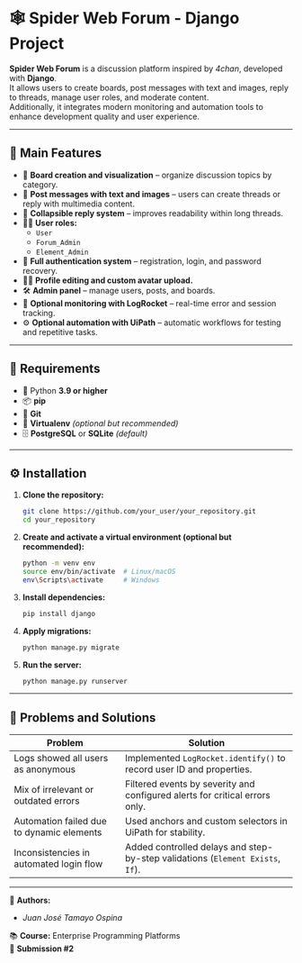 # 🕸️ Spider Web Forum - Django Project

**Spider Web Forum** is a discussion platform inspired by *4chan*, developed with **Django**.  
It allows users to create boards, post messages with text and images, reply to threads, manage user roles, and moderate content.  
Additionally, it integrates modern monitoring and automation tools to enhance development quality and user experience.

---

## 🚀 Main Features

- 🧩 **Board creation and visualization** – organize discussion topics by category.  
- 💬 **Post messages with text and images** – users can create threads or reply with multimedia content.  
- 🧵 **Collapsible reply system** – improves readability within long threads.  
- 🧑‍💻 **User roles:**  
  - `User`  
  - `Forum_Admin`  
  - `Element_Admin`  
- 🔐 **Full authentication system** – registration, login, and password recovery.  
- 🧙‍♂️ **Profile editing and custom avatar upload.**  
- 🛠️ **Admin panel** – manage users, posts, and boards.  
- 🧭 **Optional monitoring with LogRocket** – real-time error and session tracking.  
- ⚙️ **Optional automation with UiPath** – automatic workflows for testing and repetitive tasks.

---

## 🧰 Requirements

- 🐍 Python **3.9 or higher**  
- 📦 **pip**  
- 🌱 **Git**  
- 🧱 **Virtualenv** *(optional but recommended)*  
- 🗄️ **PostgreSQL** or **SQLite** *(default)*

---

## ⚙️ Installation

1. **Clone the repository:**
   ```bash
   git clone https://github.com/your_user/your_repository.git
   cd your_repository
   ```

2. **Create and activate a virtual environment (optional but recommended):**
   ```bash
   python -m venv env
   source env/bin/activate  # Linux/macOS
   env\Scripts\activate     # Windows
   ```

3. **Install dependencies:**
   ```bash
   pip install django
   ```

4. **Apply migrations:**
   ```bash
   python manage.py migrate
   ```

5. **Run the server:**
   ```bash
   python manage.py runserver
   ```

---

## 🧠 Problems and Solutions

| Problem | Solution |
|----------|-----------|
| Logs showed all users as anonymous | Implemented `LogRocket.identify()` to record user ID and properties. |
| Mix of irrelevant or outdated errors | Filtered events by severity and configured alerts for critical errors only. |
| Automation failed due to dynamic elements | Used anchors and custom selectors in UiPath for stability. |
| Inconsistencies in automated login flow | Added controlled delays and step-by-step validations (`Element Exists`, `If`). |

---



📌 **Authors:**  
- *Juan José Tamayo Ospina*  

📚 **Course:** Enterprise Programming Platforms  
🏫 **Submission #2**
